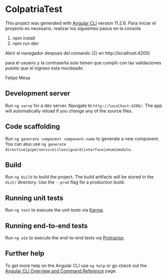 # ColpatriaTest

This project was generated with [Angular CLI](https://github.com/angular/angular-cli) version 11.2.6.
Para iniciar el proyecto es necesario, realizar los siguientes pasos en la consola
1) npm install
2) npm run dev

Abrir el navegador despues del comando (2) en http://localhost:4200/

para el usuario y la contraseña solo tienen que cumplir con las validaciones puesto que el ingreso esta mockeado

Felipe Mesa

## Development server

Run `ng serve` for a dev server. Navigate to `http://localhost:4200/`. The app will automatically reload if you change any of the source files.

## Code scaffolding

Run `ng generate component component-name` to generate a new component. You can also use `ng generate directive|pipe|service|class|guard|interface|enum|module`.

## Build

Run `ng build` to build the project. The build artifacts will be stored in the `dist/` directory. Use the `--prod` flag for a production build.

## Running unit tests

Run `ng test` to execute the unit tests via [Karma](https://karma-runner.github.io).

## Running end-to-end tests

Run `ng e2e` to execute the end-to-end tests via [Protractor](http://www.protractortest.org/).

## Further help

To get more help on the Angular CLI use `ng help` or go check out the [Angular CLI Overview and Command Reference](https://angular.io/cli) page.
